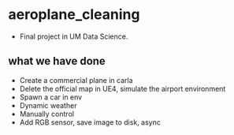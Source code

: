 # aeroplane_cleaning

* Final project in UM Data Science.

## what we have done

* Create a commercial plane in carla
* Delete the official map in UE4, simulate the airport environment
* Spawn a car in env
* Dynamic weather
* Manually control
* Add RGB sensor, save image to disk, async